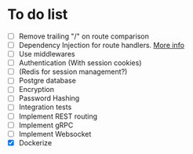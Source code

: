 # To do list

- [ ] Remove trailing "/" on route comparison
- [ ] Dependency Injection for route handlers. [More info](https://medium.com/@benbjohnson/structuring-applications-in-go-3b04be4ff091)
- [ ] Use middlewares
- [ ] Authentication (With session cookies)
- [ ] (Redis for session management?)
- [ ] Postgre database
- [ ] Encryption
- [ ] Password Hashing
- [ ] Integration tests
- [ ] Implement REST routing
- [ ] Implement gRPC
- [ ] Implement Websocket
- [X] Dockerize
